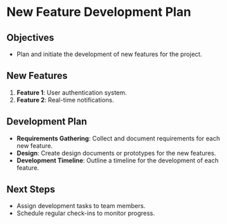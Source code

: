 # New Feature Development Plan

## Objectives
- Plan and initiate the development of new features for the project.

## New Features
1. **Feature 1**: User authentication system.
2. **Feature 2**: Real-time notifications.

## Development Plan
- **Requirements Gathering**: Collect and document requirements for each new feature.
- **Design**: Create design documents or prototypes for the new features.
- **Development Timeline**: Outline a timeline for the development of each feature.

## Next Steps
- Assign development tasks to team members.
- Schedule regular check-ins to monitor progress.
